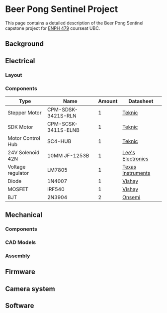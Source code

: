 # Beer Pong Sentinel Project
This page contains a detailed description of the Beer Pong Sentinel capstone project for [ENPH 479](https://projectlab.engphys.ubc.ca/enph-459-479/) courseat UBC.

## Background


## Electrical
### Layout
### Components
| Type | Name | Amount | Datasheet |
|----------|----------|----------|----------|
| Stepper Motor   | CPM-SDSK-3421S-RLN  | 1   |<a href="https://teknic.com/model-info/CPM-SDSK-3421S-RLN/?model_voltage=48VDC" target="_blank">Teknic</a>|
| SDK Motor   | CPM-SCSK-3411S-ELNB  | 1   |[Teknic](https://teknic.com/model-info/CPM-SCSK-3411S-ELNB/?model_voltage=75)   |
| Motor Control Hub   | SC4-HUB  | 1   |[Teknic](https://teknic.com/sc4-hub/)   |
| 24V Solenoid 42N   | 10MM JF-1253B   | 1   |[ Lee's Electronics](https://leeselectronic.com/en/product/4408-12v-solenoid-42n-10mm-jf-1253b.html)   |
| Voltage regulator   | LM7805   | 1  | [Texas Instruments](https://www.ti.com/lit/ds/symlink/lm340.pdf)   |
| Diode    | 1N4007   | 1   | [Vishay](https://www.vishay.com/docs/88503/1n4001.pdf)   |
| MOSFET    | IRF540   | 1   | [Vishay](https://www.vishay.com/docs/91021/irf540.pdf)   |
| BJT    | 2N3904   | 2   | [Onsemi](https://www.onsemi.com/download/data-sheet/pdf/2n3903-d.pdf)   |

## Mechanical 
### Components
### CAD Models
### Assembly 

## Firmware

## Camera system

## Software
